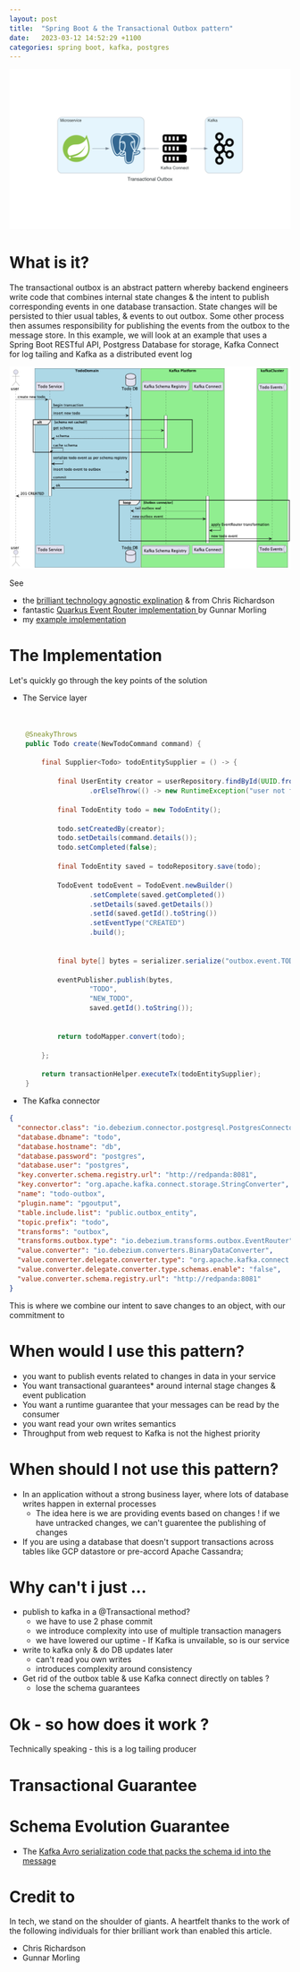 ```yaml
---
layout: post
title:  "Spring Boot & the Transactional Outbox pattern"
date:   2023-03-12 14:52:29 +1100
categories: spring boot, kafka, postgres
---
```


![Diagram](/assets/transactional_outbox.png)


# What is it?

The transactional outbox is an abstract pattern whereby backend engineers write code that combines internal state changes & the intent to publish corresponding events in one database transaction. State changes will be persisted to thier usual tables, & events to out outbox. Some other process then assumes responsibility for publishing the events from the outbox to the message store. In this example, we will look at an example that uses a Spring Boot RESTful API, Postgress Database for storage, Kafka Connect for log tailing and Kafka as a distributed event log



![Sequence](/assets/outbox_sequence.png)




See 
- the [brilliant technology agnostic explination](https://microservices.io/patterns/data/transactional-outbox.html)  & from Chris Richardson 
- fantastic [Quarkus Event Router implementation ](https://debezium.io/documentation/reference/stable/integrations/outbox.html) by Gunnar Morling
- my [example implementation](https://github.com/petebids/todo-tx-outbox)


# The Implementation 
 
Let's quickly go through the key points of the solution 
- The Service layer

```java


    @SneakyThrows
    public Todo create(NewTodoCommand command) {

        final Supplier<Todo> todoEntitySupplier = () -> {

            final UserEntity creator = userRepository.findById(UUID.fromString(command.creator()))
                    .orElseThrow(() -> new RuntimeException("user not found"));

            final TodoEntity todo = new TodoEntity();

            todo.setCreatedBy(creator);
            todo.setDetails(command.details());
            todo.setCompleted(false);

            final TodoEntity saved = todoRepository.save(todo);

            TodoEvent todoEvent = TodoEvent.newBuilder()
                    .setComplete(saved.getCompleted())
                    .setDetails(saved.getDetails())
                    .setId(saved.getId().toString())
                    .setEventType("CREATED")
                    .build();


            final byte[] bytes = serializer.serialize("outbox.event.TODO", todoEvent);

            eventPublisher.publish(bytes,
                    "TODO",
                    "NEW_TODO",
                    saved.getId().toString());


            return todoMapper.convert(todo);

        };

        return transactionHelper.executeTx(todoEntitySupplier);
    }
```


- The Kafka connector
```json
{
  "connector.class": "io.debezium.connector.postgresql.PostgresConnector",
  "database.dbname": "todo",
  "database.hostname": "db",
  "database.password": "postgres",
  "database.user": "postgres",
  "key.converter.schema.registry.url": "http://redpanda:8081",
  "key.convertor": "org.apache.kafka.connect.storage.StringConverter",
  "name": "todo-outbox",
  "plugin.name": "pgoutput",
  "table.include.list": "public.outbox_entity",
  "topic.prefix": "todo",
  "transforms": "outbox",
  "transforms.outbox.type": "io.debezium.transforms.outbox.EventRouter",
  "value.converter": "io.debezium.converters.BinaryDataConverter",
  "value.converter.delegate.converter.type": "org.apache.kafka.connect.json.JsonConverter",
  "value.converter.delegate.converter.type.schemas.enable": "false",
  "value.converter.schema.registry.url": "http://redpanda:8081"
}
```


 This is where we combine our intent to save changes to an object, with our commitment to 



# When would I use this pattern?
- you want to publish events related to changes in data in your service
- You want transactional guarantees* around internal stage changes & event publication
- You want a runtime guarantee that your messages can be read by the consumer
- you want read your own writes semantics
- Throughput from web request to Kafka is not the highest priority





# When should I not use this pattern? 

- In an application without a strong business layer, where lots of database writes happen in external processes
  - The idea here is we are providing events based on changes ! if we have untracked changes, we can't guarentee the publishing of changes
- If you are using a database that doesn't support transactions across tables like GCP datastore or pre-accord Apache Cassandra; 



# Why can't i just ... 

- publish to kafka in a @Transactional method?
  - we have to use 2 phase commit
  - we introduce complexity into use of multiple transaction managers
  - we have lowered our uptime - If Kafka is unvailable, so is our service
- write to kafka only & do DB updates later
  - can't read you own writes
  - introduces complexity around consistency 
- Get rid of the outbox table & use Kafka connect directly on tables ? 
  - lose the schema guarantees






# Ok - so how does it work ?

Technically speaking - this is a log tailing producer




# Transactional Guarantee
  


  
  
# Schema Evolution Guarantee

- The [Kafka Avro serialization code that packs the schema id into the message](https://github.com/confluentinc/schema-registry/blob/75f323987274afc8844f47012bd83285e873414c/avro-serializer/src/main/java/io/confluent/kafka/serializers/AbstractKafkaAvroSerializer.java#L133)



# Credit to

In tech, we stand on the shoulder of giants. A heartfelt thanks to the work of the following individuals for thier brilliant work than enabled this article.

 - Chris Richardson
 - Gunnar Morling

